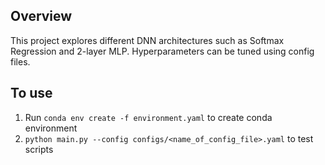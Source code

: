 ## Overview
This project explores different DNN architectures such as Softmax Regression and 2-layer MLP. Hyperparameters can be tuned using config files.

## To use
1. Run `conda env create -f environment.yaml` to create conda environment
2. `python main.py --config configs/<name_of_config_file>.yaml` to test scripts